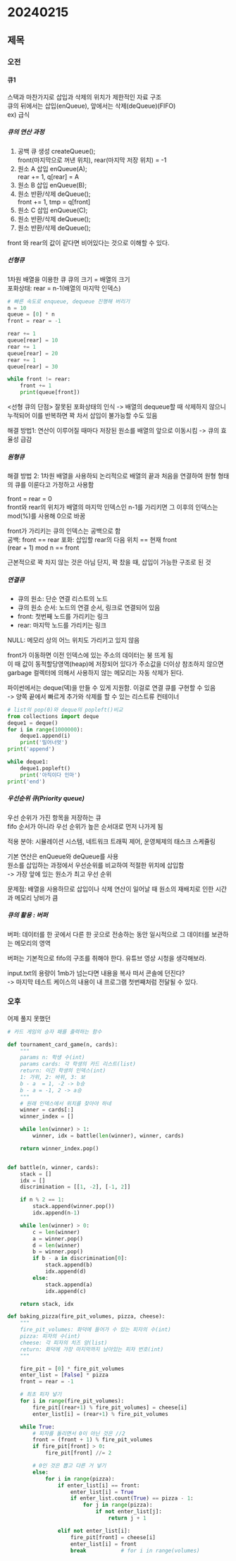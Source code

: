 # 20240215
## 제목
### 오전
#### 큐1
스택과 마찬가지로 삽입과 삭제의 위치가 제한적인 자료 구조  
큐의 뒤에서는 삽입(enQueue), 앞에서는 삭제(deQueue)(FIFO)    
ex) 급식  

##### 큐의 연산 과정
1. 공백 큐 생성 createQueue();  
front(마지막으로 꺼낸 위치), rear(마지막 저장 위치) = -1
2. 원소 A 삽입 enQueue(A);  
rear += 1, q[rear] = A
3. 원소 B 삽입 enQueue(B);
4. 원소 반환/삭제 deQueue();  
front += 1, tmp = q[front]
5. 원소 C 삽입 enQueue(C);
6. 원소 반환/삭제 deQueue();
7. 원소 반환/삭제 deQueue();

front 와 rear의 값이 같다면 비어있다는 것으로 이해할 수 있다.
##### 선형큐
1차원 배열을 이용한 큐
큐의 크기 = 배열의 크기  
포화상태: rear = n-1(배열의 마지막 인덱스)  

``` python
# 빠른 속도로 enqueue, dequeue 진행해 버리기 
n = 10
queue = [0] * n
front = rear = -1

rear += 1
queue[rear] = 10
rear += 1
queue[rear] = 20
rear += 1
queue[rear] = 30

while front != rear:
    front += 1
    print(queue[front])
```

<선형 큐의 단점>
잘못된 포화상태의 인식 -> 배열의 dequeue할 때 삭제하지 않으니 누적되어 이를 반복하면 꽉 차서 삽입이 불가능할 수도 있음  

해결 방법1: 연산이 이루어질 때마다 저장된 원소를 배열의 앞으로 이동시킴 -> 큐의 효율성 급감

##### 원형큐
해결 방법 2: 1차원 배열을 사용하되 논리적으로 배열의 끝과 처음을 연결하여 원형 형태의 큐를 이룬다고 가정하고 사용함

front = rear = 0  
front와 rear의 위치가 배열의 마지막 인덱스인 n-1를 가리키면 그 이후의 인덱스는 mod(%)를 사용해 0으로 바꿈  

front가 가리키는 큐의 인덱스는 공백으로 함  
공백: front == rear
포화: 삽입할 rear의 다음 위치 == 현재 front  
(rear + 1) mod n == front  

근본적으로 꽉 차지 않는 것은 아님 단지, 꽉 찼을 때, 삽입이 가능한 구조로 된 것

##### 연결큐
- 큐의 원소: 단순 연결 리스트의 노드  
- 큐의 원소 순서: 노드의 연결 순서, 링크로 연결되어 있음  
- front: 첫번째 노드를 가리키는 링크  
- rear: 마지막 노드를 가리키는 링크  

NULL: 메모리 상의 어느 위치도 가리키고 있지 않음  

front가 이동하면 이전 인덱스에 있는 주소의 데이터는 붕 뜨게 됨  
이 때 값이 동적할당영역(heap)에 저장되어 있다가 주소값을 더이상 참조하지 않으면 garbage 컬렉터에 의해서 사용하지 않는 메모리는 자동 삭제가 된다.

파이썬에서는 deque(덱)을 만들 수 있게 지원함. 이걸로 연결 큐를 구현할 수 있음  
-> 양쪽 끝에서 빠르게 추가와 삭제를 할 수 있는 리스트류 컨테이너

``` python
# list의 pop(0)와 deque의 popleft()비교
from collections import deque
deque1 = deque()
for i in range(1000000):
    deque1.append(i)
    print('밀어너엇')
print('append')

while deque1:
    deque1.popleft()
    print('아직이다 인마')
print('end')
```
##### 우선순위 큐(Priority queue)
우선 순위가 가진 항목을 저장하는 큐  
fifo 순서가 아니라 우선 순위가 높은 순서대로 먼저 나가게 됨

적용 분야: 시뮬레이션 시스템, 네트워크 트래픽 제어, 운영체제의 태스크 스케쥴링  

기본 연산은 enQueue와 deQueue를 사용  
원소를 삽입하는 과정에서 우선순위를 비교하여 적절한 위치에 삽입함  
-> 가장 앞에 있는 원소가 최고 우선 순위  

문제점: 배열을 사용하므로 삽입이나 삭제 연산이 일어날 때 원소의 재배치로 인한 시간과 메모리 낭비가 큼

##### 큐의 활용 : 버퍼
버퍼: 데이터를 한 곳에서 다른 한 곳으로 전송하는 동안 일시적으로 그 데이터를 보관하는 메모리의 영역  

버퍼는 기본적으로 fifo의 구조를 취해야 한다. 유튜브 영상 시청을 생각해보라.  

input.txt의 용량이 1mb가 넘는다면 내용을 복사 떠서 콘솔에 던진다?  
-> 마지막 테스트 케이스의 내용이 내 프로그램 첫번째처럼 전달될 수 있다.  

### 오후
어제 풀지 못했던 
``` python
# 카드 게임의 승자 패를 출력하는 함수

def tournament_card_game(n, cards):
    """
    params n: 학생 수(int)
    params cards: 각 학생의 카드 리스트(list)
    return: 이긴 학생의 인덱스(int)
    1: 가위, 2: 바위, 3: 보
    b - a  = 1, -2 -> b승
    b - a = -1, 2 -> a승
    """
    # 원래 인덱스에서 위치를 찾아야 하네
    winner = cards[:]
    winner_index = []

    while len(winner) > 1:
        winner, idx = battle(len(winner), winner, cards)

    return winner_index.pop()


def battle(n, winner, cards):
    stack = []
    idx = []
    discrimination = [[1, -2], [-1, 2]]

    if n % 2 == 1:
        stack.append(winner.pop())
        idx.append(n-1)

    while len(winner) > 0:
        c = len(winner)
        a = winner.pop()
        d = len(winner)
        b = winner.pop()
        if b - a in discrimination[0]:
            stack.append(b)
            idx.append(d)
        else:
            stack.append(a)
            idx.append(c)

    return stack, idx
```


``` python
def baking_pizza(fire_pit_volumes, pizza, cheese):
    """
    fire_pit_volumes: 화덕에 들어가 수 있는 피자의 수(int)
    pizza: 피자의 수(int)
    cheese: 각 피자의 치즈 양(list)
    return: 화덕에 가장 마지막까지 남아있는 피자 번호(int)
    """

    fire_pit = [0] * fire_pit_volumes
    enter_list = [False] * pizza
    front = rear = -1

    # 최초 피자 넣기
    for i in range(fire_pit_volumes):
        fire_pit[(rear+1) % fire_pit_volumes] = cheese[i]
        enter_list[i] = (rear+1) % fire_pit_volumes

    while True:
        # 피자를 돌리면서 0이 아닌 것은 //2
        front = (front + 1) % fire_pit_volumes
        if fire_pit[front] > 0:
            fire_pit[front] //= 2

        # 0인 것은 뽑고 다른 거 넣기
        else:
            for i in range(pizza):
                if enter_list[i] == front:
                    enter_list[i] = True
                    if enter_list.count(True) == pizza - 1:
                        for j in range(pizza):
                            if not enter_list[j]:
                                return j + 1

                elif not enter_list[i]:
                    fire_pit[front] = cheese[i]
                    enter_list[i] = front
                    break           # for i in range(volumes)
```